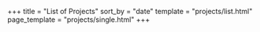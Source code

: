 +++
title = "List of Projects"
sort_by = "date"
template = "projects/list.html"
page_template = "projects/single.html"
+++


